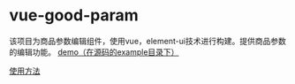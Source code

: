 # vue-good-param
该项目为商品参数编辑组件，使用vue，element-ui技术进行构建。提供商品参数的编辑功能。
[demo（在源码的example目录下）](https://trubasa.github.io/vue-good-param/example/index.html)


[使用方法](https://github.com/Trubasa/doc)


